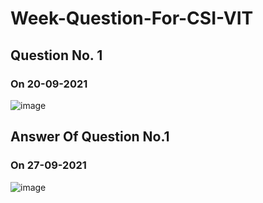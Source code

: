 # Week-Question-For-CSI-VIT
## Question No. 1
### On 20-09-2021
![image](https://user-images.githubusercontent.com/88768050/139587482-a3e96eef-5d15-4c18-b9e6-549f865afd25.png)
## Answer Of Question No.1
### On 27-09-2021
![image](https://user-images.githubusercontent.com/88768050/139587518-389afb97-bc82-449b-877c-5f32b85aa34d.png)
